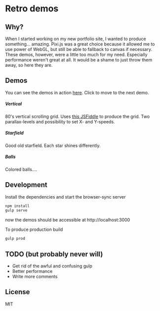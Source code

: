 # Retro demos

## Why?

When I started working on my new portfolio site, I wanted to produce something... amazing. Pixi.js was a great choice because it allowed me to use power of WebGL, but still be able to fallback to canvas if necessary. These demos, however, were a little too much for my need. Especially performance weren't great at all. It would be a shame to just throw them away, so here they are.

## Demos
You can see the demos in action [here](https://dewasted.net/retro-demos). Click to move to the next demo.
##### Vertical
80's vertical scrolling grid. Uses [this JSFiddle](https://jsfiddle.net/epistemex/2w2u1rLg/) to produce the grid.
Two parallax-levels and possibility to set X- and Y-speeds.

##### Starfield
Good old starfield. Each star shines differently. 

##### Balls
Colored balls....


## Development
Install the dependencies and start the browser-sync server

```sh
npm install
gulp serve
```
now the demos should be accessible at http://localhost:3000

To produce production build

```sh
gulp prod
```

## TODO (but probably never will)
- Get rid of the awful and confusing gulp
- Better performance
- Write more comments

License
----

MIT
